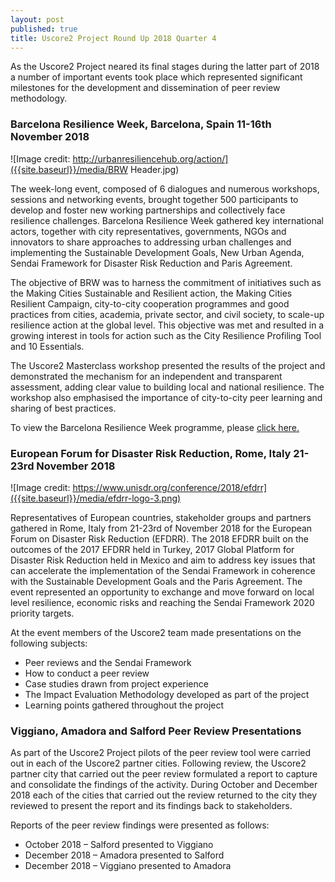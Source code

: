 ```yaml
---
layout: post
published: true
title: Uscore2 Project Round Up 2018 Quarter 4
---
```

As the Uscore2 Project neared its final stages during the latter part of 2018 a number of important events took place which represented significant milestones for the development and dissemination of peer review methodology.

### Barcelona Resilience Week, Barcelona, Spain 11-16th November 2018

![Image credit: http://urbanresiliencehub.org/action/]({{site.baseurl}}/media/BRW Header.jpg)

The week-long event, composed of 6 dialogues and numerous workshops, sessions and networking events, brought together 500 participants to develop and foster new working partnerships and collectively face resilience challenges. Barcelona Resilience Week gathered key international actors, together with city representatives, governments, NGOs and innovators to share approaches to addressing urban challenges and implementing the Sustainable Development Goals, New Urban Agenda, Sendai Framework for Disaster Risk Reduction and Paris Agreement.

The objective of BRW was to harness the commitment of initiatives such as the Making Cities Sustainable and Resilient action, the Making Cities Resilient Campaign, city-to-city cooperation programmes and good practices from cities, academia, private sector, and civil society, to scale-up resilience action at the global level. This objective was met and resulted in a growing interest in tools for action such as the City Resilience Profiling Tool and 10 Essentials.

The Uscore2 Masterclass workshop presented the results of the project and demonstrated the mechanism for an independent and transparent assessment, adding clear value to building local and national resilience. The workshop also emphasised the importance of city-to-city peer learning and sharing of best practices.

To view the Barcelona Resilience Week programme, please [click here.](https://uscore2.eu/downloads/Programme_Barcelona_Resilience_Week.pdf)

### European Forum for Disaster Risk Reduction, Rome, Italy 21-23rd November 2018

![Image credit: https://www.unisdr.org/conference/2018/efdrr]({{site.baseurl}}/media/efdrr-logo-3.png)

Representatives of European countries, stakeholder groups and partners gathered in Rome, Italy from 21-23rd of November 2018 for the European Forum on Disaster Risk Reduction (EFDRR). The 2018 EFDRR built on the outcomes of the 2017 EFDRR held in Turkey, 2017 Global Platform for Disaster Risk Reduction held in Mexico and aim to address key issues that can accelerate the implementation of the Sendai Framework in coherence with the Sustainable Development Goals and the Paris Agreement. The event represented an opportunity to exchange and move forward on local level resilience, economic risks and reaching the Sendai Framework 2020 priority targets.

At the event members of the Uscore2 team made presentations on the following subjects:

- Peer reviews and the Sendai Framework
- How to conduct a peer review
- Case studies drawn from project experience
- The Impact Evaluation Methodology developed as part of the project
- Learning points gathered throughout the project

### Viggiano, Amadora and Salford Peer Review Presentations

As part of the Uscore2 Project pilots of the peer review tool were carried out in each of the Uscore2 partner cities. Following review, the Uscore2 partner city that carried out the peer review formulated a report to capture and consolidate the findings of the activity. During October and December 2018 each of the cities that carried out the review returned to the city they reviewed to present the report and its findings back to stakeholders.

Reports of the peer review findings were presented as follows:

- October 2018 – Salford presented to Viggiano
- December 2018 – Amadora presented to Salford
- December 2018 – Viggiano presented to Amadora
